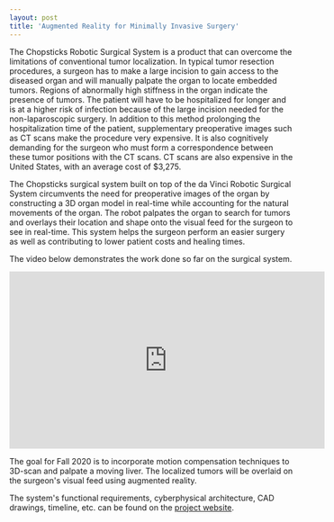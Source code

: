 ```yaml
---
layout: post
title: 'Augmented Reality for Minimally Invasive Surgery'
---
```

The Chopsticks Robotic Surgical System is a product that can overcome the limitations of conventional tumor localization. In typical tumor resection procedures, a surgeon has to make a large incision to gain access to the diseased organ and will manually palpate the organ to locate embedded tumors. Regions of abnormally high stiffness in the organ indicate the presence of tumors. The patient will have to be hospitalized for longer and is at a higher risk of infection because of the large incision needed for the non-laparoscopic surgery. In addition to this method prolonging the hospitalization time of the patient, supplementary preoperative images such as CT scans make the procedure very expensive. It is also cognitively demanding for the surgeon who must form a correspondence between these tumor positions with the CT scans. CT scans are also expensive in the United States, with an average cost of $3,275.

The Chopsticks surgical system built on top of the da Vinci Robotic Surgical System circumvents the need for preoperative images of the organ by constructing a 3D organ model in real-time while accounting for the natural movements of the organ. The robot palpates the organ to search for tumors and overlays their location and shape onto the visual feed for the surgeon to see in real-time. This system helps the surgeon perform an easier surgery as well as contributing to lower patient costs and healing times.

The video below demonstrates the work done so far on the surgical system.

<iframe width="560" height="315" src="https://www.youtube.com/embed/tUwB2kyOg7o" frameborder="0" allow="accelerometer; autoplay; encrypted-media; gyroscope; picture-in-picture" allowfullscreen></iframe>

The goal for Fall 2020 is to incorporate motion compensation techniques to 3D-scan and palpate a moving liver. The localized tumors will be overlaid on the surgeon's visual feed using augmented reality.

The system's functional requirements, cyberphysical architecture, CAD drawings, timeline, etc. can be found on the <a href="https://mrsdprojects.ri.cmu.edu/2020teama/">project website</a>.

